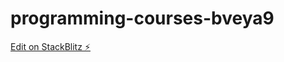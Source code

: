 # programming-courses-bveya9

[Edit on StackBlitz ⚡️](https://stackblitz.com/edit/programming-courses-bveya9)
